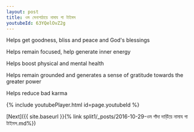 ```yaml
---
layout: post
title: ওম সেনাপাঠায়ে নামায গা টাইমস
youtubeId: 63YQelOvZ2g
---
```

 
 
Helps get goodness, bliss and peace and God's blessings
 
Helps remain focused, help generate inner energy 
 
Helps boost physical and mental health 
 
Helps remain grounded and generates a sense of gratitude towards the greater power 
 
Helps reduce bad karma
 
 
 
 


{% include youtubePlayer.html id=page.youtubeId %}
 
[Next]({{ site.baseurl }}{% link  split1/_posts/2016-10-29-ওম গাঁদা দাড়িঁয়ে নামায গা টাইমস.md%})
 
